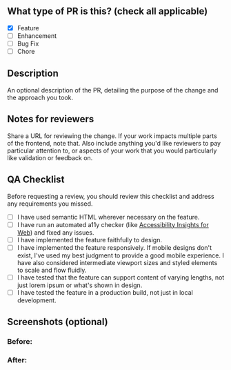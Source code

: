 ## What type of PR is this? (check all applicable)

- [X] Feature
- [ ] Enhancement
- [ ] Bug Fix
- [ ] Chore

## Description

An optional description of the PR, detailing the purpose of the change and the approach you took.

## Notes for reviewers

Share a URL for reviewing the change. If your work impacts multiple parts of the frontend, note that. Also include anything you'd like reviewers to pay particular attention to, or aspects of your work that you would particularly like validation or feedback on.

## QA Checklist

Before requesting a review, you should review this checklist and address any requirements you missed.

- [ ] I have used semantic HTML wherever necessary on the feature.
- [ ] I have run an automated a11y checker (like [Accessibility Insights for Web](https://accessibilityinsights.io/)) and fixed any issues.
- [ ] I have implemented the feature faithfully to design.
- [ ] I have implemented the feature responsively. If mobile designs don't exist, I've used my best judgment to provide a good mobile experience. I have also considered intermediate viewport sizes and styled elements to scale and flow fluidly.
- [ ] I have tested that the feature can support content of varying lengths, not just lorem ipsum or what's shown in design.
- [ ] I have tested the feature in a production build, not just in local development.

## Screenshots (optional)
### Before:
### After: